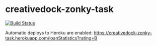 # creativedock-zonky-task

[![Build Status](https://travis-ci.com/ygor-sk/creativedock-zonky-task.svg?branch=master)](https://travis-ci.com/ygor-sk/creativedock-zonky-task)

Automatic deploys to Heroku are enabled: https://creativedock-zonky-task.herokuapp.com/loanStatistics?rating=B
